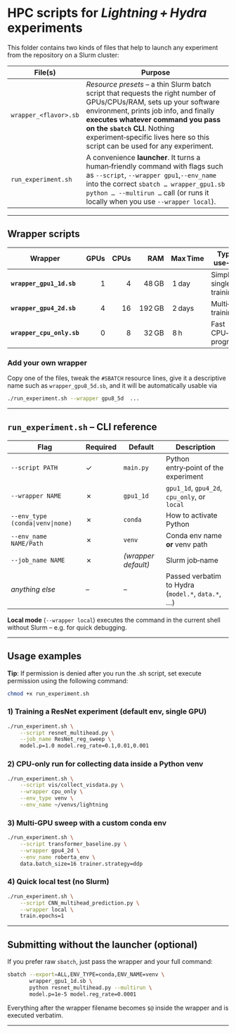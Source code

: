 # HPC scripts for *Lightning + Hydra* experiments

This folder contains two kinds of files that help to launch any
experiment from the repository on a Slurm cluster:

| File(s) | Purpose                                                                                                                                                                                                                                                                                                         |
|---------|-----------------------------------------------------------------------------------------------------------------------------------------------------------------------------------------------------------------------------------------------------------------------------------------------------------------|
| `wrapper_<flavor>.sb` | *Resource presets* – a thin Slurm batch script that requests the right number of GPUs/CPUs/RAM, sets up your software environment, prints job info, and finally **executes whatever command you pass on the `sbatch` CLI**.  Nothing experiment‑specific lives here so this script can be used for any experiment. |
| `run_experiment.sh` | A convenience **launcher**.  It turns a human‑friendly command with flags such as `--script`, `--wrapper gpu1`,`--env_name` into the correct `sbatch … wrapper_gpu1.sb python … --multirun …` call (or runs it locally when you use `--wrapper local`).                                                         |

---

## Wrapper scripts

| Wrapper                   | GPUs | CPUs | RAM | Max Time | Typical use‑case           |
|---------------------------|-----:|-----:|----:|----------|----------------------------|
| **`wrapper_gpu1_1d.sb`**  | 1 | 4 | 48 GB |  1 day   | Simple single‑GPU training |
| **`wrapper_gpu4_2d.sb`**  | 4 | 16 | 192 GB |  2 days  | Multi‑GPU training         |
| **`wrapper_cpu_only.sb`** | 0 | 8 | 32 GB |  8 h     | Fast CPU‑only programs     |


### Add your own wrapper

Copy one of the files, tweak the `#SBATCH` resource lines, give it a descriptive
name such as `wrapper_gpu8_5d.sb`, and it will be automatically usable via

```bash
./run_experiment.sh --wrapper gpu8_5d  ...
```

---

## `run_experiment.sh` – CLI reference

| Flag                             | Required | Default             | Description                                     |
|----------------------------------|----------|---------------------|-------------------------------------------------|
| `--script PATH`                  | ✓ | `main.py`           | Python entry‑point of the experiment            |
| `--wrapper NAME`                 | ✗ | `gpu1_1d`           | `gpu1_1d`, `gpu4_2d`, `cpu_only`, or `local`    |
| `--env_type (conda\|venv\|none)` | ✗ | `conda`             | How to activate Python                          |
| `--env_name NAME/Path`           | ✗ | `venv`              | Conda env name **or** venv path                 |
| `--job_name NAME`                | ✗ | *(wrapper default)* | Slurm job‑name                     |
| *anything else*                  | – | –                   | Passed verbatim to Hydra (`model.*`, `data.*`, …) |

**Local mode** (`--wrapper local`) executes the command in the current shell
without Slurm – e.g. for quick debugging.

---

## Usage examples

**Tip**: If permission is denied after you run the .sh script, set execute permission using the following command:

```bash
chmod +x run_experiment.sh
```

### 1) Training a ResNet experiment (default env, single GPU)

```bash
./run_experiment.sh \
    --script resnet_multihead.py \
    --job_name ResNet_reg_sweep \
    model.p=1.0 model.reg_rate=0.1,0.01,0.001
```

### 2) CPU‑only run for collecting data inside a Python venv

```bash
./run_experiment.sh \
    --script vis/collect_visdata.py \
    --wrapper cpu_only \
    --env_type venv \
    --env_name ~/venvs/lightning
```

### 3) Multi‑GPU sweep with a custom conda env

```bash
./run_experiment.sh \
    --script transformer_baseline.py \
    --wrapper gpu4_2d \
    --env_name roberta_env \
    data.batch_size=16 trainer.strategy=ddp
```

### 4) Quick local test (no Slurm)

```bash
./run_experiment.sh \
    --script CNN_multihead_prediction.py \
    --wrapper local \
    train.epochs=1
```

---

## Submitting without the launcher (optional)

If you prefer raw `sbatch`, just pass the wrapper and your full command:

```bash
sbatch --export=ALL,ENV_TYPE=conda,ENV_NAME=venv \
       wrapper_gpu1_1d.sb \
       python resnet_multihead.py --multirun \
       model.p=1e-5 model.reg_rate=0.0001
```

Everything after the wrapper filename becomes `$@` inside the wrapper and is executed verbatim.

---
